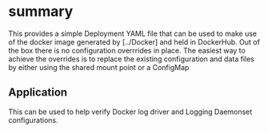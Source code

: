 # summary

This provides a simple Deployment YAML file that can be used to make use of the docker image generated by [../Docker] and held in DockerHub.  Out of the box there is no configuration overrrides in place.  The easiest way to achieve the overrides is to replace the existing configuration and data files by either using the shared mount point or a ConfigMap  

## Application
This can be used to help verify Docker log driver and Logging Daemonset configurations.
